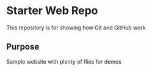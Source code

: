 # Starter Web Repo

This repository is for showing how Git and GitHub work

## Purpose

Sample website with plenty of flies for demos